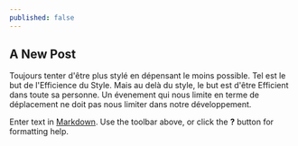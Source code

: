 ```yaml
---
published: false
---
```

## A New Post

Toujours tenter d'être plus stylé en dépensant le moins possible. Tel est le but de l'Efficience du Style. Mais au delà du style, le but est d'être Efficient dans toute sa personne. Un évenement qui nous limite en terme de déplacement ne doit pas nous limiter dans notre développement. 

Enter text in [Markdown](http://daringfireball.net/projects/markdown/). Use the toolbar above, or click the **?** button for formatting help.
